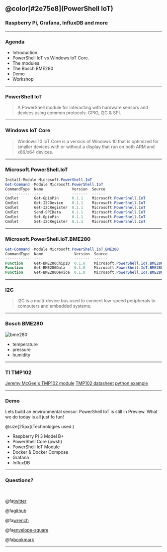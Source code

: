 ## @color[#2e75e8](PowerShell IoT)
### Raspberry Pi, Grafana, InfluxDB and more

---

### Agenda

- Introduction.
- PowerShell IoT vs Windows IoT Core.
- The modules.
- The Bosch BME280
- Demo
- Workshop

---

### PowerShell IoT

> A PowerShell module for interacting with hardware sensors and devices using common protocols: GPIO, I2C & SPI.

---

### Windows IoT Core

> Windows 10 IoT Core is a version of Windows 10 that is optimized for smaller devices with or without a display that run on both ARM and x86/x64 devices.

---

### Microsoft.PowerShell.IoT

```powershell
Install-Module Microsoft.PowerShell.IoT
Get-Command -Module Microsoft.PowerShell.IoT
CommandType  Name             Version  Source
-----------  ----             -------  ------
Cmdlet       Get-GpioPin      0.1.1    Microsoft.PowerShell.IoT
Cmdlet       Get-I2CDevice    0.1.1    Microsoft.PowerShell.IoT
Cmdlet       Get-I2CRegister  0.1.1    Microsoft.PowerShell.IoT
Cmdlet       Send-SPIData     0.1.1    Microsoft.PowerShell.IoT
Cmdlet       Set-GpioPin      0.1.1    Microsoft.PowerShell.IoT
Cmdlet       Set-I2CRegister  0.1.1    Microsoft.PowerShell.IoT
```

---

### Microsoft.PowerShell.IoT.BME280

```powershell
Get-Command -Module Microsoft.PowerShell.IoT.BME280
CommandType  Name              Version  Source
-----------  ----              -------  ------
Function     Get-BME280ChipID  0.1.0    Microsoft.PowerShell.IoT.BME280
Function     Get-BME280Data    0.1.0    Microsoft.PowerShell.IoT.BME280
Function     Get-BME280Device  0.1.0    Microsoft.PowerShell.IoT.BME280
```

---

### I2C

> I2C is a multi-device bus used to connect low-speed peripherals to computers and embedded systems.

---

### Bosch BME280

![bme280](https://www.digikey.com/-/media/Images/Product%20Highlights/B/BOSCH/BME280%20Integrated%20Environmental%20Units/bosch-bme280-200.jpg?ts=12c422e4-7dde-47c0-935e-30198d891346&la=en-US)

- temperature
- pressure
- humidity


---

### TI TMP102

[Jeremy McGee's TMP102 module](https://github.com/jeremymcgee73/PowerShell.IoT.TMP102)
[TMP102 datasheet](https://www.sparkfun.com/datasheets/Sensors/Temperature/tmp102.pdf)
[python example](https://www.allaboutcircuits.com/projects/transmit-temperature-with-raspberry-pi/)

---

### Demo

Lets build an environmental sensor. PowerShell IoT is still in Preview. What we do today is all just fo fun!

@size[25px](Technologies used.)

- Raspberry Pi 3 Model B+
- PowerShell Core (pwsh)
- PowerShell IoT Module
- Docker & Docker Compose
- Grafana
- InfluxDB

---

### Questions?

<br>

@fa[twitter](joeypiccola)

@fa[github](joeypiccola)

@fa[wrench](forge.puppet.com/jpi)

@fa[envelope-square](joey@joeypiccola.com)

@fa[bookmark](www.joeypiccola.com)

---